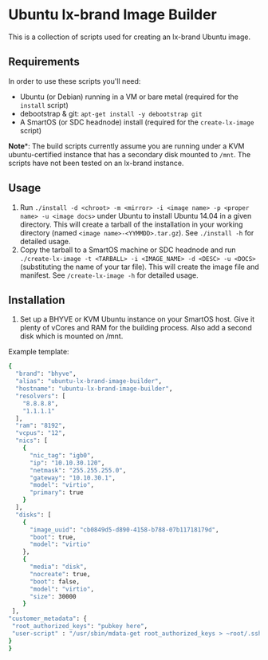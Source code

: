 # Ubuntu lx-brand Image Builder

This is a collection of scripts used for creating an lx-brand Ubuntu image.

## Requirements

In order to use these scripts you'll need:

- Ubuntu (or Debian) running in a VM or bare metal (required for the `install` script)
- debootstrap & git: `apt-get install -y debootstrap git`
- A SmartOS (or SDC headnode) install (required for the `create-lx-image` script)

**Note***: The build scripts currently assume you are running under a KVM ubuntu-certified instance that has a secondary disk mounted to `/mnt`. The scripts have not been tested on an lx-brand instance.


## Usage

1. Run `./install -d <chroot> -m <mirror> -i <image name> -p <proper name> -u <image docs>` under Ubuntu to install Ubuntu 14.04 in a given directory. This will create a tarball of the installation in your working directory (named `<image name>-<YYMMDD>.tar.gz`). See `./install -h` for detailed usage.
2. Copy the tarball to a SmartOS machine or SDC headnode and run `./create-lx-image -t <TARBALL> -i <IMAGE_NAME> -d <DESC> -u <DOCS>` (substituting the name of your tar file). This will create the image file and manifest. See `/create-lx-image -h` for detailed usage.

## Installation

1. Set up a BHYVE or KVM Ubuntu instance on your SmartOS host. Give it plenty of vCores and RAM for the building process. Also add a second disk which is mounted on /mnt.

Example template:
```bash
{
  "brand": "bhyve",
  "alias": "ubuntu-lx-brand-image-builder",
  "hostname": "ubuntu-lx-brand-image-builder",
  "resolvers": [
    "8.8.8.8",
    "1.1.1.1"
  ],
  "ram": "8192",
  "vcpus": "12",
  "nics": [
    {
      "nic_tag": "igb0",
      "ip": "10.10.30.120",
      "netmask": "255.255.255.0",
      "gateway": "10.10.30.1",
      "model": "virtio",
      "primary": true
    }
  ],
  "disks": [
    {
      "image_uuid": "cb0849d5-d890-4158-b788-07b11718179d",
      "boot": true,
      "model": "virtio"
    },
    {
      "media": "disk",
      "nocreate": true,
      "boot": false,
      "model": "virtio",
      "size": 30000
    }
 ],
"customer_metadata": {
 "root_authorized_keys": "pubkey here",
 "user-script" : "/usr/sbin/mdata-get root_authorized_keys > ~root/.ssh/authorized_keys ; /usr/sbin/mdata-get root_authorized_keys > ~admin/.ssh/authorized_keys"  
}
}

```
